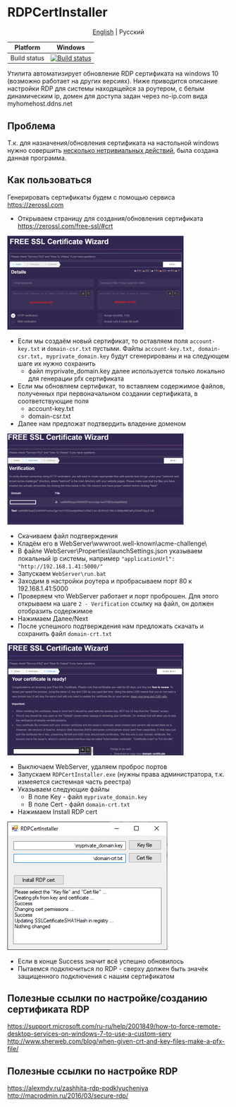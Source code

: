 # RDPCertInstaller
<p align="center">
  <a href="README.md">English</a> |
  <span>Pусский</span>
</p>

Platform | Windows 
---------|---------
Build status | [![Build status](https://ci.appveyor.com/api/projects/status/cikrnxtvx86ipn19?svg=true)](https://ci.appveyor.com/project/HumMan/rdpcertinstaller)

Утилита автоматизирует обновление RDP сертификата на windows 10 (возможно работает на других версиях).
Ниже приводится описание настройки RDP для системы находящейся за роутером, с белым динамическим ip, домен для доступа задан через no-ip.com вида myhomehost.ddns.net

## Проблема
Т.к. для назначения/обновления сертификата на настольной windows нужно совершить [несколько нетривиальных действий](https://support.microsoft.com/ru-ru/help/2001849/how-to-force-remote-desktop-services-on-windows-7-to-use-a-custom-serv), была создана данная программа.

## Как пользоваться

Генерировать сертификаты будем с помощью сервиса https://zerossl.com
* Открываем страницу для создания/обновления сертификата https://zerossl.com/free-ssl/#crt
<img src="https://raw.githubusercontent.com/HumMan/RDPCertInstaller/master/screenshots/1.png" width="400">

* Если мы создаём новый сертификат, то оставляем поля `account-key.txt` и `domain-csr.txt` пустыми. Файлы `account-key.txt, domain-csr.txt, myprivate_domain.key` будут сгенерированы и на следующем шаге их нужно сохранить
  * файл myprivate_domain.key далее используется только локально для генерации pfx сертификата
* Если мы обновляем сертификат, то вставляем содержимое файлов, полученных при первоначальном создании сертификата, в соответствующие поля 
  * account-key.txt
  * domain-csr.txt
* Далее нам предложат подтвердить владение доменом
<img src="https://raw.githubusercontent.com/HumMan/RDPCertInstaller/master/screenshots/2.png" width="400">

  * Скачиваем файл подтверждения
  * Кладём его в WebServer\wwwroot\.well-known\acme-challenge\
  * В файле WebServer\Properties\launchSettings.json указываем локальный ip системы, например  `"applicationUrl": "http://192.168.1.41:5000/"`
  * Запускаем `WebServer\run.bat`
  * Заходим в настройки роутера и пробрасываем порт 80 к 192.168.1.41:5000
  * Проверяем что WebServer работает и порт проброшен. Для этого открываем на шаге `2 - Verification` ссылку на файл, он должен отобразить содержимое  
  * Нажимаем Далее/Next
* После успешного подтверждения нам предложать скачать и сохранить файл `domain-crt.txt`
<img src="https://raw.githubusercontent.com/HumMan/RDPCertInstaller/master/screenshots/3.png" width="400">

* Выключаем WebServer, удаляем проброс портов
* Запускаем `RDPCertInstaller.exe` (нужны права администратора, т.к. измеяется системная часть реестра) 
* Указываем следующие файлы
  * В поле Key - файл `myprivate_domain.key`
  * В поле Cert - файл `domain-crt.txt`
* Нажимаем Install RDP cert
<img src="https://raw.githubusercontent.com/HumMan/RDPCertInstaller/master/screenshots/4.png" width="363">

* Если в конце Success значит всё успешно обновилось
* Пытаемся подключиться по RDP - сверху должен быть значёк защищенного подключения с нашим сертификатом

## Полезные ссылки по настройке/созданию сертификата RDP
https://support.microsoft.com/ru-ru/help/2001849/how-to-force-remote-desktop-services-on-windows-7-to-use-a-custom-serv
http://www.sherweb.com/blog/when-given-crt-and-key-files-make-a-pfx-file/

## Полезные ссылки по настройке RDP
https://alexmdv.ru/zashhita-rdp-podklyucheniya
http://macrodmin.ru/2016/03/secure-rdp/
